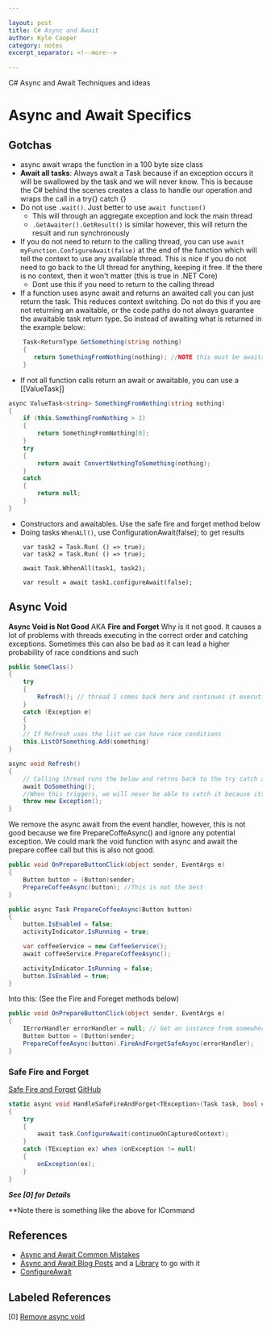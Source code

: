 ```yaml
---

layout: post
title: C# Async and Await
author: Kyle Cooper
category: notes
excerpt_separator: <!--more-->

---
```


C# Async and Await Techniques and ideas
<!--more-->

# Async and Await Specifics

## Gotchas
- async await wraps the function in a 100 byte size class 
- **Await all tasks**: Always await a Task because if an exception occurs it will be swallowed by the task and we will never know. This is because the C# behind the scenes creates a class to handle our operation and wraps the call in a try{} catch {} 
- Do not use ```.wait()```. Just better to use ```await function()```
	- This will through an aggregate exception and lock the main thread
	- ```.GetAwaiter().GetResult()``` is similar however, this will return the result and run synchronously
- If you do not need to return to the calling thread, you can use ```await myFunction.ConfigureAwait(false)``` at the end of the function which will tell the context to use any available thread. This is nice if you do not need to go back to the UI thread for anything, keeping it free. If the there is no context, then it won't matter (this is true in .NET Core)
	- Dont use this if you need to return to the calling thread
- If a function uses async await and returns an awaited call you can just return the task. This reduces context switching. Do not do this if you are not returning an awaitable, or the code paths do not always guarantee the awaitable task return type. So instead of awaiting what is returned in the example below: 
 ```c#
	 Task<ReturnType GetSomething(string nothing)
	 {
	 	return SomethingFromNothing(nothing); //NOTE this must be awaitable
	 }
 ```

-  If not all function calls return an await or awaitable, you can use a [[ValueTask]]
```c#
async ValueTask<string> SomethingFromNothing(string nothing)
{
	if (this.SomethingFromNothing > 1)
	{
		return SomethingFromNothing[0]; 
	}
	try 
	{
		return await ConvertNothingToSomething(nothing); 
	}
	catch 
	{
		return null;
	}
}
```

- Constructors and awaitables. Use the safe fire and forget method below
- Doing tasks ```WhenALl()```, use ConfigurationAwait(false); to get results
```
	var task2 = Task.Run( () => true); 
	var task2 = Task.Run( () => true); 
	
	await Task.WhhenAll(task1, task2);
	
	var result = await task1.configureAwait(false); 
```
 
## Async Void 
**Async Void is Not Good** AKA **Fire and Forget**
Why is it not good. It causes a lot of problems with threads executing in the correct order and catching exceptions. Sometimes this can also be bad as it can lead a higher probability of race conditions and such
```C#
public SomeClass()
{
	try 
	{
		Refresh(); // thread 1 comes back here and continues it execution
	}
	catch (Exception e)
	{
	}
	// If Refresh uses the list we can have race conditions
	this.ListOfSomething.Add(something)
}

async void Refresh() 
{
	// Calling thread runs the below and retrns back to the try catch above
	await DoSomething(); 
	//When this triggers, we will never be able to catch it because its happens in another thread
	throw new Exception(); 
}
```

We remove the async await from the event handler, however, this is not good because 
we fire PrepareCoffeAsync() and ignore any potential exception. We could mark the void function with async and await the prepare coffee call but this is also not good. 
```C#
public void OnPrepareButtonClick(object sender, EventArgs e)
{
    Button button = (Button)sender;
    PrepareCoffeeAsync(button); //This is not the best
}

public async Task PrepareCoffeeAsync(Button button)
{
    button.IsEnabled = false;
    activityIndicator.IsRunning = true;

    var coffeeService = new CoffeeService();
    await coffeeService.PrepareCoffeeAsync();

    activityIndicator.IsRunning = false;
    button.IsEnabled = true;
}
```
Into this: (See the Fire and Foreget methods below)
```C#
public void OnPrepareButtonClick(object sender, EventArgs e)
{
    IErrorHandler errorHandler = null; // Get an instance from somewhere
    Button button = (Button)sender;
    PrepareCoffeeAsync(button).FireAndForgetSafeAsync(errorHandler);
}
```

### Safe Fire and Forget
[Safe Fire and Forget](https://gist.github.com/kc8/bd4a4c0abcc7675970a0a2d34a3eb6c3)
[GitHub](https://github.com/brminnick/AsyncAwaitBestPractices)
```c#
static async void HandleSafeFireAndForget<TException>(Task task, bool continueOnCapturedContext, Action<TException>? onException) where TException : Exception
{
	try
	{
		await task.ConfigureAwait(continueOnCapturedContext);
	}
	catch (TException ex) when (onException != null)
	{
		onException(ex);
	}
}
```
***See [0] for Details***

**Note there is something like the above for ICommand 

## References
- [Async and Await Common Mistakes](https://www.youtube.com/watch?v=J0mcYVxJEl0)
- [Async and Await Blog Posts](https://johnthiriet.com/removing-async-void/) and a [Library](https://github.com/brminnick/AsyncAwaitBestPractices) to go with it
- [ConfigureAwait](https://devblogs.microsoft.com/dotnet/configureawait-faq/)

## Labeled References
[0] [Remove async void ](https://johnthiriet.com/removing-async-void/#removing-async-void)
